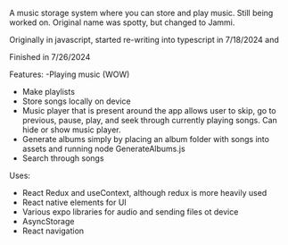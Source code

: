 A music storage system where you can store and play music. Still being worked on. Original name was spotty, but changed to Jammi. 

Originally in javascript, started re-writing into typescript in 7/18/2024 and

Finished in 7/26/2024

Features:
-Playing music (WOW)
- Make playlists
- Store songs locally on device
- Music player that is present around the app allows user to skip, go to previous, pause, play, and seek through currently playing songs.  Can hide or show music player.
- Generate albums simply by placing an album folder with songs into assets and running node GenerateAlbums.js
- Search through songs

Uses:
- React Redux and useContext, although redux is more heavily used
- React native elements for UI
- Various expo libraries for audio and sending files ot device
- AsyncStorage
- React navigation

